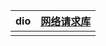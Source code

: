 
|  dio|[网络请求库](https://github.com/flutterchina/dio/blob/master/README-ZH.md)  |
|--|--|
|  |  |

<!--stackedit_data:
eyJoaXN0b3J5IjpbLTE3MTg0NTU2ODhdfQ==
-->